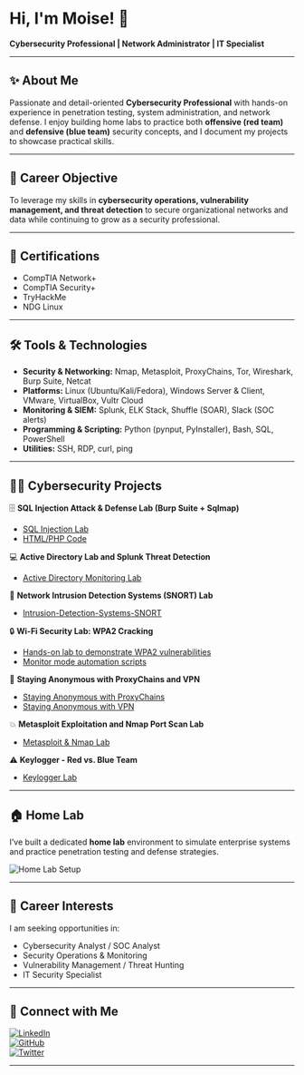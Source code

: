 # Hi, I'm Moise! 👋  
**Cybersecurity Professional | Network Administrator | IT Specialist**

---

## ✨ About Me  

Passionate and detail-oriented **Cybersecurity Professional** with hands-on experience in penetration testing, system administration, and network defense. I enjoy building home labs to practice both **offensive (red team)** and **defensive (blue team)** security concepts, and I document my projects to showcase practical skills.  

---

## 🎯 Career Objective  

To leverage my skills in **cybersecurity operations, vulnerability management, and threat detection** to secure organizational networks and data while continuing to grow as a security professional.  

---

## 📜 Certifications  

- CompTIA Network+  
- CompTIA Security+  
- TryHackMe  
- NDG Linux  

---

## 🛠 Tools & Technologies  

- **Security & Networking:** Nmap, Metasploit, ProxyChains, Tor, Wireshark, Burp Suite, Netcat  
- **Platforms:** Linux (Ubuntu/Kali/Fedora), Windows Server & Client, VMware, VirtualBox, Vultr Cloud  
- **Monitoring & SIEM:** Splunk, ELK Stack, Shuffle (SOAR), Slack (SOC alerts)  
- **Programming & Scripting:** Python (pynput, PyInstaller), Bash, SQL, PowerShell  
- **Utilities:** SSH, RDP, curl, ping  

---

## 👨‍💻 Cybersecurity Projects  

🗄️ **SQL Injection Attack & Defense Lab (Burp Suite + Sqlmap)** 
- [SQL Injection Lab](https://github.com/MoTech57/SQL-Injection-Lab/edit/main/README.md)
- [HTML/PHP Code](https://github.com/MoTech57/Vulnerable-PHP-HTML-Code--Lab-use-only)


💻 **Active Directory Lab and Splunk Threat Detection**  
- [Active Directory Monitoring Lab](https://github.com/MoTech57/Active-Directory-Monitoring-Lab)

🐽 **Network Intrusion Detection Systems (SNORT) Lab**  
- [Intrusion-Detection-Systems-SNORT](https://github.com/MoTech57/Intrusion-Detection-Systems-SNORT-/blob/main/README.md) 

🔒 **Wi-Fi Security Lab: WPA2 Cracking**  
- [Hands-on lab to demonstrate WPA2 vulnerabilities](https://github.com/MoTech57/WiFi-Security-Lab-WPA2-Cracking-/tree/main)  
- [Monitor mode automation scripts](https://github.com/MoTech57/Enable-Mointor-Managed-Mode-/tree/main)  

👻 **Staying Anonymous with ProxyChains and VPN**  
- [Staying Anonymous with ProxyChains](https://github.com/MoTech57/Staying-Anonymous-with-ProxyChains)  
- [Staying Anonymous with VPN](https://github.com/MoTech57/Staying-Anonymous-with-VPN/blob/main/README.md)  

💥 **Metasploit Exploitation and Nmap Port Scan Lab**  
- [Metasploit & Nmap Lab](https://github.com/MoTech57/MoTech57-Metasploit-Exploitation-and-Nmap-Port-Scan-Lab-)  

⚠️ **Keylogger - Red vs. Blue Team**  
- [Keylogger Lab](https://github.com/MoTech57/Keylogger-Red-vs-Blue-Team)    


---

## 🏠 Home Lab  

I’ve built a dedicated **home lab** environment to simulate enterprise systems and practice penetration testing and defense strategies.  

![Home Lab Setup](https://i.imgur.com/CBYowwU.jpeg)  

---

## 💼 Career Interests  

I am seeking opportunities in:  
- Cybersecurity Analyst / SOC Analyst  
- Security Operations & Monitoring  
- Vulnerability Management / Threat Hunting  
- IT Security Specialist  

---

## 🤳 Connect with Me  

[![LinkedIn](https://img.shields.io/badge/LinkedIn-0A66C2?style=flat&logo=linkedin&logoColor=white)][linkedin]  
[![GitHub](https://img.shields.io/badge/GitHub-181717?style=flat&logo=github&logoColor=white)][github]  
[![Twitter](https://img.shields.io/badge/Twitter-1DA1F2?style=flat&logo=twitter&logoColor=white)][twitter]  

---

[linkedin]: https://linkedin.com/in/  
[github]: https://github.com/MoTech57  
[twitter]: https://twitter.com/  
